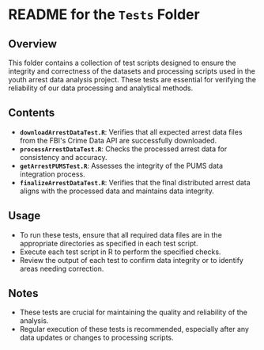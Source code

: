 # README for the `Tests` Folder

## Overview

This folder contains a collection of test scripts designed to ensure the integrity and correctness of the datasets and processing scripts used in the youth arrest data analysis project. These tests are essential for verifying the reliability of our data processing and analytical methods.

## Contents

- **`downloadArrestDataTest.R`**: Verifies that all expected arrest data files from the FBI's Crime Data API are successfully downloaded.
- **`processArrestDataTest.R`**: Checks the processed arrest data for consistency and accuracy.
- **`getArrestPUMSTest.R`**: Assesses the integrity of the PUMS data integration process.
- **`finalizeArrestDataTest.R`**: Verifies that the final distributed arrest data aligns with the processed data and maintains data integrity.


## Usage

- To run these tests, ensure that all required data files are in the appropriate directories as specified in each test script.
- Execute each test script in R to perform the specified checks.
- Review the output of each test to confirm data integrity or to identify areas needing correction.

## Notes

- These tests are crucial for maintaining the quality and reliability of the analysis.
- Regular execution of these tests is recommended, especially after any data updates or changes to processing scripts.